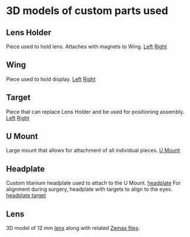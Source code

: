 # 3D models of custom parts used

## Lens Holder
Piece used to hold lens. Attaches with magnets to Wing. [Left](Left_Lens_Holder.stl) [Right](Right_Lens_Holder.stl)

## Wing
Piece used to hold display. [Left](Left_Wing.stl) [Right](Right_Wing.3mf)

## Target
Piece that can replace Lens Holder and be used for positioning assembly. [Left](TargetLeft.stl) [Right](TargetRight.stl)

## U Mount
Large mount that allows for attachment of all individual pieces. [U Mount](U_mount.stl)

## Headplate
Custom titanium headplate used to attach to the U Mount. [headplate](headplate_iMRSIV.stl)
For alignment during surgery, headplate with targets to align to the eyes. [headplate target](SurgTarg4.stl)

## Lens
3D model of 12 mm [lens](12mmFinal_HQ.stl) along with related [Zemax files](12mm_CAD_ZEMAX).
